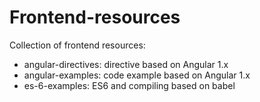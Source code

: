 # Frontend-resources

Collection of frontend resources:

* angular-directives: directive based on Angular 1.x
* angular-examples: code example based on Angular 1.x
* es-6-examples: ES6 and compiling based on babel
